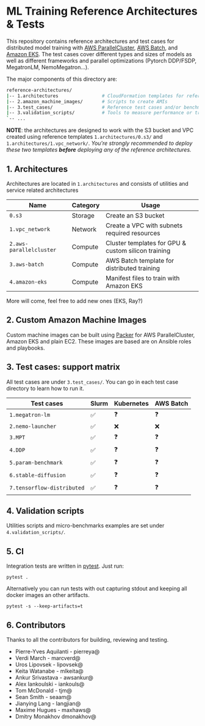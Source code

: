 # ML Training Reference Architectures & Tests <!-- omit from toc -->

This repository contains reference architectures and test cases for distributed model training with [AWS ParallelCluster](https://docs.aws.amazon.com/parallelcluster/latest/ug/what-is-aws-parallelcluster.html), [AWS Batch](https://docs.aws.amazon.com/batch/latest/userguide/what-is-batch.html), and [Amazon EKS](https://docs.aws.amazon.com/eks/latest/userguide/getting-started-console.html). The test cases cover different types and sizes of models as well as different frameworks and parallel optimizations (Pytorch DDP/FSDP, MegatronLM, NemoMegatron...).

The major components of this directory are:

```bash
reference-architectures/
|-- 1.architectures                # CloudFormation templates for reference arch
|-- 2.amazon_machine_images/       # Scripts to create AMIs
|-- 3.test_cases/                  # Reference test cases and/or benchmark scripts
|-- 3.validation_scripts/          # Tools to measure performance or troubleshoot
`-- ...
```

**NOTE**: the architectures are designed to work with the S3 bucket and VPC created using reference templates `1.architectures/0.s3/` and `1.architectures/1.vpc_network/`. _You're strongly recommended to deploy these two templates **before** deploying any of the reference architectures._

## 1. Architectures

Architectures are located in `1.architectures` and consists of utilities and service related architectures

| Name                    | Category | Usage                                               |
| ----------------------- | -------- | --------------------------------------------------- |
| `0.s3`                  | Storage  | Create an S3 bucket                                 |
| `1.vpc_network`         | Network  | Create a VPC with subnets required resources        |
| `2.aws-parallelcluster` | Compute  | Cluster templates for GPU & custom silicon training |
| `3.aws-batch`           | Compute  | AWS Batch template for distributed training         |
| `4.amazon-eks`          | Compute  | Manifest files to train with Amazon EKS         |

More will come, feel free to add new ones (EKS, Ray?)

## 2. Custom Amazon Machine Images

Custom machine images can be built using [Packer](www.packer.io) for AWS ParallelCluster, Amazon EKS and plain EC2. These images are based are on Ansible roles and playbooks.

## 3. Test cases: support matrix

All test cases are under `3.test_cases/`. You can go in each test case directory to learn how to run it.

| Test cases                 | Slurm | Kubernetes | AWS Batch  |
| -------------------------- | ----- | ---------- | ---------- |
| `1.megatron-lm`            |  ✅   | ❓          | ❓         |
| `2.nemo-launcher`          |  ✅   | ❌          | ❌         |
| `3.MPT`                    |  ✅   | ❓          | ❓         |
| `4.DDP`                    |  ✅   | ❓          | ❓         |
| `5.param-benchmark`        |  ✅   | ❓          | ❓         |
| `6.stable-diffusion`       |  ✅   | ❓          | ❓         |
| `7.tensorflow-distributed` |  ✅   | ❓          | ❓         |

## 4. Validation scripts

Utilities scripts and micro-benchmarks examples are set under `4.validation_scripts/`.

## 5. CI

Integration tests are written in [pytest](https://docs.pytest.org). Just run:
```
pytest .
```

Alternatively you can run tests with out capturing stdout and keeping all docker images an other artifacts.
```
pytest -s --keep-artifacts=t
```

## 6. Contributors

Thanks to all the contributors for building, reviewing and testing.

- Pierre-Yves Aquilanti - pierreya@
- Verdi March - marcverd@
- Uros Lipovsek - lipovsek@
- Keita Watanabe - mlkeita@
- Ankur Srivastava - awsankur@
- Alex Iankoulski - iankouls@
- Tom McDonald - tjm@
- Sean Smith - seaam@
- Jianying Lang - langjian@
- Maxime Hugues - maxhaws@
- Dmitry Monakhov dmonakhov@
